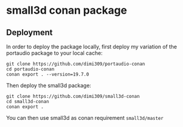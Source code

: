 small3d conan package
=====================

Deployment
----------

In order to deploy the package locally, first deploy my variation of the
portaudio package to your local cache:

	git clone https://github.com/dimi309/portaudio-conan
	cd portaudio-conan
	conan export . --version=19.7.0

Then deploy the small3d package:

	git clone https://github.com/dimi309/small3d-conan
	cd small3d-conan
	conan export .
	
You can then use small3d as conan requirement `small3d/master`


